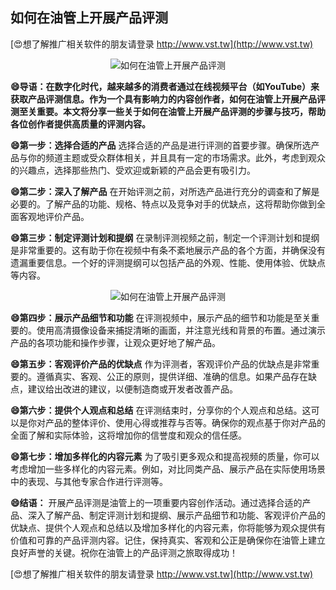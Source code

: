 ## **如何在油管上开展产品评测**

[😍想了解推广相关软件的朋友请登录 http://www.vst.tw](http://www.vst.tw)

 <center><img src="https://vst.tw/MP4/tuiguang/png/7.png" alt="如何在油管上开展产品评测"></center>

**😄导语：在数字化时代，越来越多的消费者通过在线视频平台（如YouTube）来获取产品评测信息。作为一个具有影响力的内容创作者，如何在油管上开展产品评测至关重要。本文将分享一些关于如何在油管上开展产品评测的步骤与技巧，帮助各位创作者提供高质量的评测内容。**

**😄第一步：选择合适的产品**
选择合适的产品是进行评测的首要步骤。确保所选产品与你的频道主题或受众群体相关，并且具有一定的市场需求。此外，考虑到观众的兴趣点，选择那些热门、受欢迎或新颖的产品会更有吸引力。

**😄第二步：深入了解产品**
在开始评测之前，对所选产品进行充分的调查和了解是必要的。了解产品的功能、规格、特点以及竞争对手的优缺点，这将帮助你做到全面客观地评价产品。

**😄第三步：制定评测计划和提纲**
在录制评测视频之前，制定一个评测计划和提纲是非常重要的。这有助于你在视频中有条不紊地展示产品的各个方面，并确保没有遗漏重要信息。一个好的评测提纲可以包括产品的外观、性能、使用体验、优缺点等内容。

 <center><img src="https://vst.tw/MP4/tuiguang/png/6.png" alt="如何在油管上开展产品评测"></center>

**😄第四步：展示产品细节和功能**
在评测视频中，展示产品的细节和功能是至关重要的。使用高清摄像设备来捕捉清晰的画面，并注意光线和背景的布置。通过演示产品的各项功能和操作步骤，让观众更好地了解产品。

**😄第五步：客观评价产品的优缺点**
作为评测者，客观评价产品的优缺点是非常重要的。遵循真实、客观、公正的原则，提供详细、准确的信息。如果产品存在缺点，建议给出改进的建议，以便制造商或开发者改善产品。

**😄第六步：提供个人观点和总结**
在评测结束时，分享你的个人观点和总结。这可以是你对产品的整体评价、使用心得或推荐与否等。确保你的观点基于你对产品的全面了解和实际体验，这将增加你的信誉度和观众的信任感。

**😄第七步：增加多样化的内容元素**
为了吸引更多观众和提高视频的质量，你可以考虑增加一些多样化的内容元素。例如，对比同类产品、展示产品在实际使用场景中的表现、与其他专家合作进行评测等。

**😄结语：**
开展产品评测是油管上的一项重要内容创作活动。通过选择合适的产品、深入了解产品、制定评测计划和提纲、展示产品细节和功能、客观评价产品的优缺点、提供个人观点和总结以及增加多样化的内容元素，你将能够为观众提供有价值和可靠的产品评测内容。记住，保持真实、客观和公正是确保你在油管上建立良好声誉的关键。祝你在油管上的产品评测之旅取得成功！

[😍想了解推广相关软件的朋友请登录 http://www.vst.tw](http://www.vst.tw)



